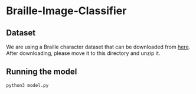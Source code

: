 # Braille-Image-Classifier

## Dataset

We are using a Braille character dataset that can be downloaded from [here](https://www.kaggle.com/datasets/shanks0465/braille-character-dataset). After downloading, please move it to this directory and unzip it.

## Running the model

`python3 model.py`
